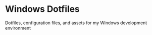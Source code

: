 # Windows Dotfiles

Dotfiles, configuration files, and assets for my Windows development environment
